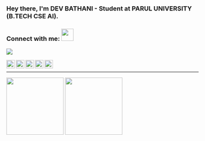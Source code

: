 ### Hey there, I'm DEV BATHANI - Student at PARUL UNIVERSITY (B.TECH CSE AI).


### Connect with me: <img src="https://media.giphy.com/media/LnQjpWaON8nhr21vNW/giphy.gif" height="32">
 
![](https://media.giphy.com/media/VTtANKl0beDFQRLDTh/giphy.gif) </a>



[<img align="left" alt="Sabesan | LinkedIn" height="22px" src="https://cdn.jsdelivr.net/npm/simple-icons@v3/icons/linkedin.svg" />][linkedin]
<a href="mailto:reboot13.dev@gmail.com"><img align="left" alt="Sabesan | Gmail" height="22px" src="https://cdn.jsdelivr.net/npm/simple-icons@v3/icons/gmail.svg" /><a>
[<img align="left" alt="Sabesan | Telegram" height="22px" src="https://cdn.jsdelivr.net/npm/simple-icons@v3/icons/telegram.svg" />][telegram]
[<img align="left" alt="Sabesan | Twitter" height="22px" src="https://cdn.jsdelivr.net/npm/simple-icons@v3/icons/twitter.svg" />][twitter]
[<img align="left" alt="Sabesan | Instagram" height="22px" src="https://cdn.jsdelivr.net/npm/simple-icons@v3/icons/instagram.svg" />][instagram]

<br>

<hr>


<img height="150px" src="https://github-readme-stats.vercel.app/api?username=devbathani&show_icons=true&hide_title=true&count_private=true" />	<img height="150px" src="https://github-readme-stats.vercel.app/api/top-langs/?username=devbathani" />	
</a>

[linkedin]:https://www.linkedin.com/in/dev-bathani-5b87661ba/
[telegram]:https://telegram.me/Dev
[twitter]:https://twitter.com/BathaniDev
[instagram]:https://instagram.com/devbathani

